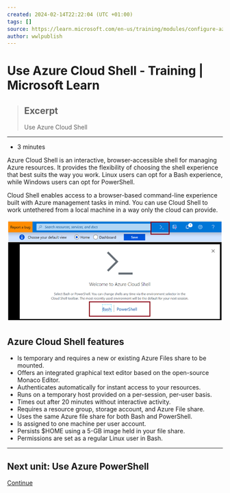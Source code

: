 ```yaml
---
created: 2024-02-14T22:22:04 (UTC +01:00)
tags: []
source: https://learn.microsoft.com/en-us/training/modules/configure-azure-resources-tools/3-use-azure-cloud-shell
author: wwlpublish
---
```


# Use Azure Cloud Shell - Training | Microsoft Learn

> ## Excerpt
> Use Azure Cloud Shell

---
-   3 minutes

Azure Cloud Shell is an interactive, browser-accessible shell for managing Azure resources. It provides the flexibility of choosing the shell experience that best suits the way you work. Linux users can opt for a Bash experience, while Windows users can opt for PowerShell.

Cloud Shell enables access to a browser-based command-line experience built with Azure management tasks in mind. You can use Cloud Shell to work untethered from a local machine in a way only the cloud can provide.

![Screenshot of the Azure portal showing the cloud shell icon.](Use%20Azure%20Cloud%20Shell%20-%20Training%20%20Microsoft%20Learn/cloud-shell-a52770ea.png)

## Azure Cloud Shell features

-   Is temporary and requires a new or existing Azure Files share to be mounted.
-   Offers an integrated graphical text editor based on the open-source Monaco Editor.
-   Authenticates automatically for instant access to your resources.
-   Runs on a temporary host provided on a per-session, per-user basis.
-   Times out after 20 minutes without interactive activity.
-   Requires a resource group, storage account, and Azure File share.
-   Uses the same Azure file share for both Bash and PowerShell.
-   Is assigned to one machine per user account.
-   Persists $HOME using a 5-GB image held in your file share.
-   Permissions are set as a regular Linux user in Bash.

___

## Next unit: Use Azure PowerShell

[Continue](https://learn.microsoft.com/en-us/training/modules/configure-azure-resources-tools/4-use-azure-powershell/)

